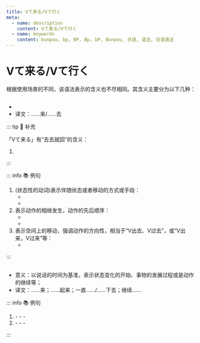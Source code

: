 ```yaml
---
title: Ⅴて来る/Ⅴて行く
meta:
  - name: description
    content: Ⅴて来る/Ⅴて行く
  - name: keywords
    content: bunpou, bp, BP, Bp, bP, Bunpou, 日语, 语法, 日语语法
---
```

  
# Ⅴて来る/Ⅴて行く

根据使用场景的不同，该语法表示的含义也不尽相同。其含义主要分为以下几种：

## <grammer-content sentence="一、表示**主体的移动**" />
  
- <grammer-content sentence='意义：表示完成Ⅴ这个动作后，进行方向性的移动。这里的动词常用**带有移动性质的动词**。**「Ⅴて来る」**表示**由远及近**，向靠近说话人所处位置的移动；**「Ⅴて行く」**表示**由近及远**，朝着离开说话人所处位置的移动；' />
- 译文：......来/......去

::: tip :bookmark: 补充

「Ⅴて来る」有“去去就回”的含义：

<div class='bunpou-block'>

1. <grammer-content sentence='[行/い]って**[来ます/きます]**。' trans='我出门咯。(隐含我去去就回，我出去后还会回来之意。)' />

</div>

:::

::: info :books: 例句
  
1. (状态性的动词)表示伴随状态或者移动的方式或手段：
   - <grammer-content sentence='[携帯電話/けいたいでんわ]を**[持っ/もっ]て[行き/いき]ます**。' trans='我要带着手机去。(伴随状态)' />
   - <grammer-content sentence='[電車/でんしゃ]に**[乗っ/のっ]て[来/き]ました**。' trans='我坐电车来的。(移动的方式手段)' />
2. 表示动作的相继发生，动作的先后顺序：
   - <grammer-content sentence='ご[飯/はん]を**[食べ/たべ]て[行く/いく]**。' trans='出去吃饭。' />
   - <grammer-content sentence='ご[飯/はん]を**[食べ/たべ]てくる**。' trans='过来吃饭。' />
3. 表示空间上的移动，强调动作的方向性，相当于“Ⅴ出去、Ⅴ过去”，或“Ⅴ出来，Ⅴ过来”等：
   - <grammer-content sentence='[風船/ふうせん]が**[飛ん/とん]で[行き/いき]ました**。' trans='气球飞走了。' />
  
:::

## <grammer-content sentence='二、表示**动作、变化的持续**' />

- 意义：以说话的时间为基准，表示状态变化的开始、事物的发展过程或是动作的继续等；
- 译文：......来；......起来；一直....../......下去；继续......

::: info :books: 例句

1. <grammer-content sentence='表示事物由**过去到现在**（强调从过去的某一时点起到说话时或某一特定的时点）的逐渐变化的过程或状态的持续，以及说话人**某种感觉的加强**：' />
   - <grammer-content sentence='[文化/ぶんか][交流/こうりゅう]もいっそう[盛ん/さかん]に**なってきた**。' trans='文化交流也变得更加频繁。' />
   - <grammer-content sentence='[人工知能/じんこうちのう]の[技術/ぎじゅつ]はこれまで[少し/すこし]ずつ**[進歩/しんぽ]してきた**。' trans='迄今为止，人工智能技术已经有所进步。' />
   - <grammer-content sentence='だんだん[寒く/さむく]**なってきた**。' trans='天气越来越冷了。(感觉的加强)' />
2. <grammer-content sentence='表示事物由**现在到以后**（强调从说话时起到以后的某一时点）的发展变化过程以及状态的继续，也可以表示事物或者现象的**消失**。**与「Ⅴてくる」不同的是，「Ⅴていく」不能表示变化的开始**:' />
   - <grammer-content sentence='ポップカルチャーは[一つ/ひとつ]の[国/くに]のものではなく、[人類/じんるい][共通/きょうつう]の[財産/ざいさん]に**なっていく**だろう。' trans='流行文化不是一个国家的，而是人类共同的财富。' />
   - <grammer-content sentence='[人工知能/じんこうちのう]の[技術/ぎじゅつ]はこれからも**[進ん/すすん]でいく**だろうと[思い/おもい]ます。' trans='我认为人工智能技术今后也将持续发展。' />
   - <grammer-content sentence='[星/ほし]がだんだん**[消え/きえ]ていく**' trans='星星正在逐渐消失。(事物的消失)' />

:::
  